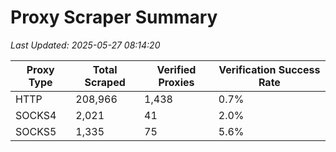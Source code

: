 # Proxy Scraper Summary

_Last Updated: 2025-05-27 08:14:20_

| Proxy Type | Total Scraped | Verified Proxies | Verification Success Rate |
|------------|--------------|------------------|--------------------------|
| HTTP | 208,966 | 1,438 | 0.7% |
| SOCKS4 | 2,021 | 41 | 2.0% |
| SOCKS5 | 1,335 | 75 | 5.6% |
